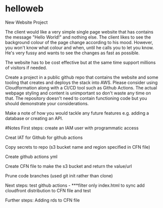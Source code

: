 # helloweb
New Website Project

The client would like a very simple single page website that has contains the message "Hello World!" and nothing else. 
The client likes to see the background colour of the page change according to his mood. 
However, you won't know what colour and when, until he calls you to let you know. 
He's very fussy and wants to see the changes as fast as possible.

The website has to be cost effective but at the same time support millions of visitors if needed.

Create a project in a public github repo that contains the website and some tooling that creates and deploys the stack into AWS. 
Please consider using Cloudformation along with a CI/CD tool such as Github Actions. 
The actual webpage styling and content is unimportant so don't waste any time on that. 
The repository doesn't need to contain functioning code but you should demonstrate your considerations.

Make a note of how you would tackle any future features e.g. adding a database or creating an API.


#Notes
First steps: create an IAM user with programmatic access

Creat IAT for Github for github actions

Copy secrets to repo (s3 bucket name and region specified in CFN file)

Create github actions yml

Create CFN file to make the s3 bucket and return the value/url

Prune code branches (used git init rather than clone)

Next steps: 
test github actions - ***filter only index.html to sync
add cloudfront distribution to CFN file and test

Further steps:
Adding rds to CFN file


